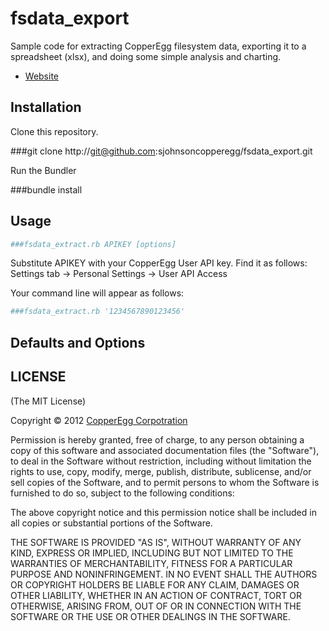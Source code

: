 fsdata_export
=============

Sample code for extracting CopperEgg filesystem data, exporting it to a spreadsheet (xlsx), and doing some simple analysis and charting. 

* [Website](https://github.com/sjohnsoncopperegg/fsdata_export)

## Installation

Clone this repository.

###git clone http://git@github.com:sjohnsoncopperegg/fsdata_export.git

Run the Bundler

###bundle install


## Usage

```ruby
###fsdata_extract.rb APIKEY [options]
```
Substitute APIKEY with your CopperEgg User API key. Find it as follows:
  Settings tab -> Personal Settings -> User API Access

Your command line will appear as follows:

```ruby
###fsdata_extract.rb '1234567890123456'
```
    
## Defaults and Options

##  LICENSE

(The MIT License)

Copyright © 2012 [CopperEgg Corpotration](http://copperegg.com)

Permission is hereby granted, free of charge, to any person obtaining a
copy of this software and associated documentation files (the "Software"),
to deal in the Software without restriction, including without
limitation the rights to use, copy, modify, merge, publish, distribute,
sublicense, and/or sell copies of the Software, and to permit persons
to whom the Software is furnished to do so, subject to the following conditions:

The above copyright notice and this permission notice shall be included
in all copies or substantial portions of the Software.

THE SOFTWARE IS PROVIDED "AS IS", WITHOUT WARRANTY OF ANY KIND, EXPRESS
OR IMPLIED, INCLUDING BUT NOT LIMITED TO THE WARRANTIES OF MERCHANTABILITY,
FITNESS FOR A PARTICULAR PURPOSE AND NONINFRINGEMENT. IN NO EVENT SHALL
THE AUTHORS OR COPYRIGHT HOLDERS BE LIABLE FOR ANY CLAIM, DAMAGES OR
OTHER LIABILITY, WHETHER IN AN ACTION OF CONTRACT, TORT OR OTHERWISE,
ARISING FROM, OUT OF OR IN CONNECTION WITH THE SOFTWARE OR THE USE OR
OTHER DEALINGS IN THE SOFTWARE.

